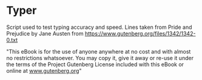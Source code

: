 # Typer
Script used to test typing accuracy and speed.
Lines taken from Pride and Prejudice by Jane Austen from https://www.gutenberg.org/files/1342/1342-0.txt

"This eBook is for the use of anyone anywhere at no cost and with
almost no restrictions whatsoever.  You may copy it, give it away or
re-use it under the terms of the Project Gutenberg License included
with this eBook or online at www.gutenberg.org"